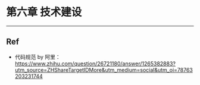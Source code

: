 # 第六章 技术建设





---

## Ref

- 代码规范 by 阿里：https://www.zhihu.com/question/26721180/answer/1265382883?utm_source=ZHShareTargetIDMore&utm_medium=social&utm_oi=78763203231744